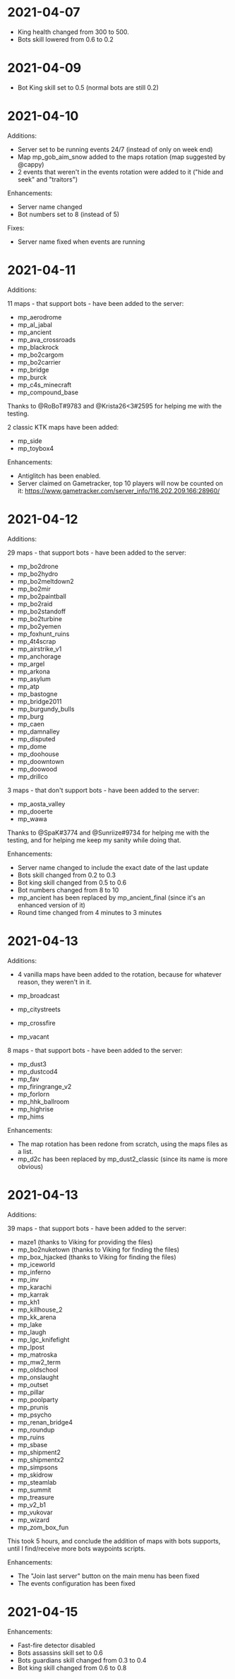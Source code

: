 # 2021-04-07

- King health changed from 300 to 500.
- Bots skill lowered from 0.6 to 0.2

# 2021-04-09

- Bot King skill set to 0.5 (normal bots are still 0.2)

# 2021-04-10

Additions:

- Server set to be running events 24/7 (instead of only on week end)
- Map mp_gob_aim_snow added to the maps rotation (map suggested by @cappy)
- 2 events that weren't in the events rotation were added to it ("hide and seek" and "traitors")

Enhancements:

- Server name changed
- Bot numbers set to 8 (instead of 5)

Fixes:

- Server name fixed when events are running

# 2021-04-11

Additions:

11 maps - that support bots - have been added to the server:

- mp_aerodrome
- mp_al_jabal
- mp_ancient
- mp_ava_crossroads
- mp_blackrock
- mp_bo2cargom
- mp_bo2carrier
- mp_bridge
- mp_burck
- mp_c4s_minecraft
- mp_compound_base

Thanks to @RoBoT#9783 and @Krista26<3#2595  for helping me with the testing.

2 classic KTK maps have been added:

- mp_side
- mp_toybox4

Enhancements:

- Antiglitch has been enabled.
- Server claimed on Gametracker, top 10 players will now be counted on it: https://www.gametracker.com/server_info/116.202.209.166:28960/

# 2021-04-12

Additions:

29 maps - that support bots - have been added to the server:

- mp_bo2drone
- mp_bo2hydro
- mp_bo2meltdown2
- mp_bo2mir
- mp_bo2paintball
- mp_bo2raid
- mp_bo2standoff
- mp_bo2turbine
- mp_bo2yemen
- mp_foxhunt_ruins
- mp_4t4scrap
- mp_airstrike_v1
- mp_anchorage
- mp_argel
- mp_arkona
- mp_asylum
- mp_atp
- mp_bastogne
- mp_bridge2011
- mp_burgundy_bulls
- mp_burg
- mp_caen
- mp_damnalley
- mp_disputed
- mp_dome
- mp_doohouse
- mp_doowntown
- mp_doowood
- mp_drillco

3 maps - that don't support bots - have been added to the server:

- mp_aosta_valley
- mp_dooerte
- mp_wawa

Thanks to @SpaK#3774 and @Sunriize#9734 for helping me with the testing, and for helping me keep my sanity while doing that.

Enhancements:

- Server name changed to include the exact date of the last update
- Bots skill changed from 0.2 to 0.3
- Bot king skill changed from 0.5 to 0.6
- Bot numbers changed from 8 to 10
- mp_ancient has been replaced by mp_ancient_final (since it's an enhanced version of it)
- Round time changed from 4 minutes to 3 minutes

# 2021-04-13

Additions:

- 4 vanilla maps have been added to the rotation, because for whatever reason, they weren't in it.

- mp_broadcast
- mp_citystreets
- mp_crossfire
- mp_vacant

8 maps - that support bots - have been added to the server:

- mp_dust3
- mp_dustcod4
- mp_fav
- mp_firingrange_v2
- mp_forlorn
- mp_hhk_ballroom
- mp_highrise
- mp_hims

Enhancements:

- The map rotation has been redone from scratch, using the maps files as a list.
- mp_d2c has been replaced by mp_dust2_classic (since its name is more obvious)

# 2021-04-13

Additions:

39 maps - that support bots - have been added to the server:

- maze1 (thanks to Viking for providing the files)
- mp_bo2nuketown (thanks to Viking for finding the files)
- mp_box_hjacked (thanks to Viking for finding the files)
- mp_iceworld
- mp_inferno
- mp_inv
- mp_karachi
- mp_karrak
- mp_kh1
- mp_killhouse_2
- mp_kk_arena
- mp_lake
- mp_laugh
- mp_lgc_knifefight
- mp_lpost
- mp_matroska
- mp_mw2_term
- mp_oldschool
- mp_onslaught
- mp_outset
- mp_pillar
- mp_poolparty
- mp_prunis
- mp_psycho
- mp_renan_bridge4
- mp_roundup
- mp_ruins
- mp_sbase
- mp_shipment2
- mp_shipmentx2
- mp_simpsons
- mp_skidrow
- mp_steamlab
- mp_summit
- mp_treasure
- mp_v2_b1
- mp_vukovar
- mp_wizard
- mp_zom_box_fun

This took 5 hours, and conclude the addition of maps with bots supports, until I find/receive more bots waypoints scripts.

Enhancements:

- The "Join last server" button on the main menu has been fixed
- The events configuration has been fixed

# 2021-04-15

Enhancements:

- Fast-fire detector disabled
- Bots assassins skill set to 0.6
- Bots guardians skill changed from 0.3 to 0.4
- Bot king skill changed from 0.6 to 0.8
